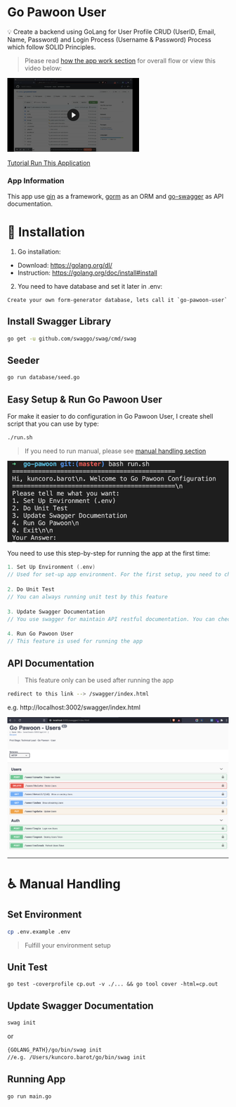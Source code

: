 # Go Pawoon User

:bulb: Create a backend using GoLang for User Profile CRUD (UserID, Email, Name, Password) and Login Process (Username & Password) Process which follow SOLID Principles.

> Please read [how the app work section](###app-information) for overall flow or view this video below:

<a href="https://www.awesomescreenshot.com/video/4348716?key=92f7365360c36cd4aad5bbe5ebb4509f" target="_blank"> <img style="max-width:300px;" src="storage/assets/img/video.png"> <p>Tutorial Run This Application</p> </a>

### App Information
This app use [gin](https://github.com/gin-gonic/gin) as a framework, [gorm](https://gorm.io/index.html) as an ORM and [go-swagger](https://github.com/go-swagger/go-swagger) as API documentation.

# :page_facing_up: Installation

1. Go installation: 
- Download: https://golang.org/dl/
- Instruction: https://golang.org/doc/install#install

2. You need to have database and set it later in .env:
```
Create your own form-generator database, lets call it `go-pawoon-user`
```

## Install Swagger Library
```bash
go get -u github.com/swaggo/swag/cmd/swag
```

## Seeder
```bash
go run database/seed.go
```

## Easy Setup & Run Go Pawoon User
For make it easier to do configuration in Go Pawoon User, I create shell script that you can use by type:
```bash
./run.sh
```

> If you need to run manual, please see [manual handling section](#wheelchair-manual-handling)

![Go Pawoon User Configuration](storage/assets/img/run-sh.png)

You need to use this step-by-step for running the app at the first time:
```go
1. Set Up Environment (.env) 
// Used for set-up app environment. For the first setup, you need to change your environment detail. For more information about environment that you need to add, please contact developer.

2. Do Unit Test 
// You can always running unit test by this feature

3. Update Swagger Documentation 
// You use swagger for maintain API restful documentation. You can check it later after running app (4. Run Go Pawoon User) and redirect to your app_link/swagger/index.html

4. Run Go Pawoon User 
// This feature is used for running the app
```

## API Documentation
> This feature only can be used after running the app
```bash
redirect to this link --> /swagger/index.html
```
e.g. http://localhost:3002/swagger/index.html

![Go Pawoon User Swagger Viewer](storage/assets/img/screenshot.png)

---

# :wheelchair: Manual Handling

## Set Environment
```bash
cp .env.example .env
```
> Fulfill your environment setup

## Unit Test
```
go test -coverprofile cp.out -v ./... && go tool cover -html=cp.out
```

## Update Swagger Documentation
```bash
swag init
```
or
```bash
{GOLANG_PATH}/go/bin/swag init 
//e.g. /Users/kuncoro.barot/go/bin/swag init
```

## Running App
```bash
go run main.go
```

